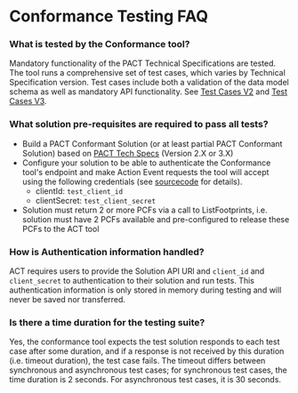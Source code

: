 # Conformance Testing FAQ

### What is tested by the Conformance tool?
Mandatory functionality of the PACT Technical Specifications are tested. The tool runs a comprehensive set of test cases, which varies by Technical Specification version. Test cases include both a validation of the data model schema as well as mandatory API functionality. See [Test Cases V2](https://github.com/wbcsd/pact-conformance-service/blob/main/docs/v2-test-cases-expected-results.md) and [Test Cases V3](https://github.com/wbcsd/pact-conformance-service/blob/main/docs/v3-test-cases-expected-results.md).

### What solution pre-requisites are required to pass all tests?
- Build a PACT Conformant Solution (or at least partial PACT Conformant Solution) based on [PACT Tech Specs](https://docs.carbon-transparency.org/) (Version 2.X or 3.X)
- Configure your solution to be able to authenticate the Conformance tool's endpoint and make Action Event requests the tool will accept using the following credentials (see [sourcecode](https://github.com/wbcsd/pact-conformance-test-service/blob/main/src/lambda/authForAsyncListener.ts) for details).
    - clientId: `test_client_id`
    - clientSecret: `test_client_secret`
- Solution must return 2 or more PCFs via a call to ListFootprints, i.e. solution must have 2 PCFs available and pre-configured to release these PCFs to the ACT tool

### How is Authentication information handled?
ACT requires users to provide the Solution API URl and `client_id` and `client_secret` to authentication to their solution and run tests. This authentication information is only stored in memory during testing and will never be saved nor transferred.

### Is there a time duration for the testing suite?
Yes, the conformance tool expects the test solution responds to each test case after some duration, and if a response is not received by this duration (i.e. timeout duration), the test case fails. The timeout differs between synchronous and asynchronous test cases; for synchronous test cases, the time duration is 2 seconds. For asynchronous test cases, it is 30 seconds.

